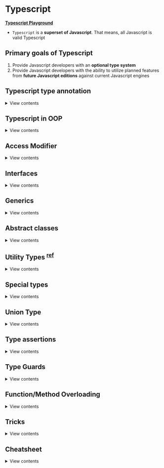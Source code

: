 # Typescript

**[Typescript Playground](https://www.typescriptlang.org/play)**

- `Typescript` is a **superset of Javascript**. That means, all Javascript is valid Typescript

## Primary goals of Typescript

1. Provide Javascript developers with an **optional type system**
2. Provide Javascript developers with the ability to utilize planned features from **future Javascript editions** against current Javascript engines

## Typescript type annotation

<details>
<summary>View contents</summary>

> There are 4 primary types in Typescript

1. Implicit
2. Explicit
3. Structural
4. Ambient

### 1. Connivent Implicit Types

- figure out the types of the variables if they are not explicitly defined

```ts
const age = 18; // implicitly, age is number
```

### 2. Explicit Types

- specify the types of the variables

```ts
const age: number = 18;

// function
function sayHello(name: string): string {
  return `Hello ${name}`;
}

// arrow function
const profile = (name: string, age: number): string => {
  return `${name}'s age is ${age}`;
};

// class
class Greeter {
  name: string;

  constructor(name: string) {
    this.name = name;
  }

  sayHello(): string {
    return `Hello ${this.name}`;
  }
}
```

### 3. Structural Types

#### i. Nominal typing:

```ts
class Fruit {}

class Mango extends Fruit {}

class GreenMango extends Mango {}

// Valid, through subtypes
const greenMangoFruit: Fruit = new GreenMango();

// Valid, through subtypes
const mango: GreenMango = new Mango();

// Valid, explicitly defined as a GreenMango
const greenMango: GreenMango = new GreenMango();
```

#### ii. Duck typing

> If it looks like a Duck and it quacks like a Duck. It must be a Duck.

```ts
interface Comment {
  id: number;
  content: string;
}

interface Reply {
  id: number;
  content: string;
  commentId: number;
}

const comment: Comment = {
  id: 1,
  content: "this is a comment",
};

const reply: Reply = {
  id: 2,
  content: "this is a reply",
  commentId: 1,
};

function postComment(comment: Comment) {
  // Do something
}

// Perfect - exact match
postComment(comment);

// Ok - extra information still alright
postComment(reply);

// Error - missing information
// Type '{ id: number; }' is missing the following properties from
// type 'Comment': content
postComment({ id: 1 });
```

### 4. Ambient Types

```ts
// $ is global variable
declare var $: {
  (selector: string): any;
};

$(".cls").show(); // okay
$(123).show(); // Error
```

</details>

## Typescript in OOP

<details>
<summary>View contents</summary>

```ts
class Point {
  // Instance variables are accessible only through instances of the class.
  // From inside the class, using the this keyword gives us access to the instance variables
  x: number; // instance variable
  y: number;

  constructor(x: number, y: number) {
    // constructor
    this.x = x;
    this.y = y;
  }

  add(point: Point) {
    // method
    return new Point(this.x + point.x, this.y + point.x);
  }
}

class Point3D extends Point {
  z: number;
  // static properties belong to the class themselves,
  // not to instances of the class — objects.
  static instancesCreated = 0; // class variable

  // Readonly properties are properties that can’t be changed once they’ve been set.
  // A read-only property must be initialized at their declaration or in the constructor.
  readonly pointName: string;
  readonly numberOfPoints: number = 5;

  constructor(x: number, y: number, z: number) {
    super(x, y);
    this.z = z;
    Point3D.instancesCreated++;
    this.pointName = "readonlyPoint";
  }

  add(point: Point3D) {
    const point2D = super.add(point);
    return new Point3D(point2D.x, point2D.y, this.z + point.z);
  }
}

const p = new Point3D(0, 10, 20);
console.log(Point3D.instancesCreated);
```

</details>

## Access Modifier

<details>
<summary>View contents</summary>

> There are 3 access modifiers: public, protected and private

A method or member/attribute with a `public` modifier can access through:

- an instance of the class (object)
- inside the containing class (this)

A method or member/attribute with a `private` modifier can access through:

- inside the containing class (this)

A method or member/attribute with a `protected` modifier can access through:

- inside the containing class and subclasses (this)

| Access modifier | Access from other classes? | Access from subclasses? |
| --------------- | -------------------------- | ----------------------- |
| **public**      | yes                        | yes                     |
| **protected**   | no                         | yes                     |
| **private**     | no                         | no                      |

> by default, the property is public if no access modifier is included

</details>
  
## Interfaces
  
<details>
<summary>View contents</summary>

> Interfaces allow us to declare the structure of classes and variables.

```ts
interface ICenter {
  x: number;
  y: number;
}

interface ICircle {
  readonly id: string;
  center: ICenter;
  radius: number;
  color?: string; // optional property
}

interface ICircleWithArea extends ICircle {
  getArea: () => number; // or, getArea(): number
}

class Circle implements ICircleWithArea {
  // Readonly properties are properties that can’t be changed once they’ve been set.
  // A read-only property must be initialized at their declaration or in the constructor.
  readonly counter: number = 0;
  readonly id: string;
  center: ICenter;
  radius: number;

  constructor(center: ICenter, radius: number) {
    this.id = "";
    this.center = center;
    this.radius = radius;
  }

  getArea() {
    return Math.PI * this.radius * this.radius;
  }
}
```

</details>
  
## Generics

<details>
<summary>View contents</summary>

> Generics offer a way to create reusable components. Generics provide a way to make components work with any data type and not restrict to one data type.

```ts
interface Queue<T> {
  data: T[];
  push: (t: T) => void;
  pop: () => T | undefined;
}

interface Monkey {
  name: string;
  color: string;
}

class MonkeyQueue implements Queue<Monkey> {
  data: Monkey[];

  constructor() {
    this.data = [];
  }

  push(t: Monkey): void {
    this.data.push(t);
  }

  pop(): Monkey | undefined {
    return this.data.shift();
  }
}
```

**Generic Class**

```ts
class KeyValuePair<T, U> {
  private key: T;
  private val: U;

  setKeyValue(key: T, val: U): void {
    this.key = key;
    this.val = val;
  }

  display(): void {
    console.log(`Key = ${this.key}, val = ${this.val}`);
  }
}

let kvp1 = new KeyValuePair<number, string>();
kvp1.setKeyValue(1, "Steve");
kvp1.display(); //Output: Key = 1, Val = Steve
```

**Generics Function**

```ts
type Link<T> = {
  value: T;
  next?: Link<T>;
};

function createNode<T>(value: T): Link<T> {
  return { value };
}

const createNodeArrow = <T>(value: T): Link<T> => ({ value });
const createNodeArrowAlt = <T extends unknown>(value: T): Link<T> => ({
  value,
});

const node = createNode<string>("wow");
const anotherNode: Link<number> = createNode(2);
const boolNode = createNode(true);
```

**Extending Generic**

```ts
const greeting = <T extends { name: string }>(obj: T) => {};

greeting({ name: "Foyez", age: 18 });
```

In T, must contain { name: string }. Extra properties are also acceptable.

```ts
function func<T extends {}>(param: T) {}

func(8);
func(null); // error
func(undefined); // error
```

T extends {} accepts anything but `null` and `undefined`.

</details>

## Abstract classes

<details>
<summary>View contents</summary>

- `abstract` classes cannot be directly instantiated. Instead, the user must create some class that inherits from the abstract class.
- abstract members cannot be directly accessed, and a child class must provide the functionality.

```ts
type ITrack = { title: string } | null;

abstract class AudioDevice {
  protected isPlaying: boolean = false;
  protected currentTrack: ITrack = null;

  constructor() {}

  play(track: ITrack): void {
    this.currentTrack = track;
    this.isPlaying = true;
    this.handlePlayCurrentAudioTrack();
  }

  abstract handlePlayCurrentAudioTrack(): void;
}

class Boombox extends AudioDevice {
  constructor() {
    super();
  }

  handlePlayCurrentAudioTrack() {
    // Play through the boombox speakers
  }
}
```

</details>
  
## Utility Types <sup>[ref](https://www.typescriptlang.org/docs/handbook/utility-types.html)</sup>
  
<details>
<summary>View contents</summary>
  
### Partial<Type>
  
> Constructs a type with all properties of Type set to optional. 
  
```ts
interface Todo {
  title: string;
  description: string;
}
 
function updateTodo(todo: Todo, fieldsToUpdate: Partial<Todo>) {
  return { ...todo, ...fieldsToUpdate };
}
 
const todo1 = {
  title: "organize desk",
  description: "clear clutter",
};
 
const todo2 = updateTodo(todo1, {
  description: "throw out trash",
});
```
  
### Required<Type>

> Constructs a type consisting of all properties of Type set to required. The opposite of Partial.

```ts
interface Props {
  a?: number;
  b?: string;
}

const obj: Props = { a: 5 };

const obj2: Required<Props> = { a: 5 }; // Property 'b' is missing in type '{ a: number; }' but required in type 'Required<Props>'.
```

### Readonly<Type>

> Constructs a type with all properties of Type set to readonly, meaning the properties of the constructed type cannot be reassigned.

```ts
interface Todo {
  title: string;
}

const todo: Readonly<Todo> = {
  title: "Delete inactive users",
};

todo.title = "Hello"; // Cannot assign to 'title' because it is a read-only property.
```

### Record<Keys, Type>

> Constructs an object type whose property keys are `Keys` and whose property values are `Type`. This utility can be used to map the properties of a type to another type.

```ts
interface CatInfo {
  age: number;
  breed: string;
}

type CatName = "miffy" | "boris" | "mordred";

const cats: Record<CatName, CatInfo> = {
  miffy: { age: 10, breed: "Persian" },
  boris: { age: 5, breed: "Maine Coon" },
  mordred: { age: 16, breed: "British Shorthair" },
};
```

### Pick<Type, Keys>

> Constructs a type by picking the set of properties `Keys` (string literal or union of string literals) from `Type`.

```ts
interface Todo {
  title: string;
  description: string;
  completed: boolean;
}

type TodoPreview = Pick<Todo, "title" | "completed">;

const todo: TodoPreview = {
  title: "Clean room",
  completed: false,
};
```

### Omit<Type, Keys>

> Constructs a type by picking all properties from `Type` and then removing `Keys` (string literal or union of string literals).

```ts
interface Todo {
  title: string;
  description: string;
  completed: boolean;
  createdAt: number;
}

type TodoPreview = Omit<Todo, "description">;

const todo: TodoPreview = {
  title: "Clean room",
  completed: false,
  createdAt: 1615544252770,
};

type TodoInfo = Omit<Todo, "completed" | "createdAt">;

const todoInfo: TodoInfo = {
  title: "Pick up kids",
  description: "Kindergarten closes at 5pm",
};
```

### ReturnType`<Type>`

> Constructs a type consisting of the return type of **function** Type.

```ts
const greetings = (name: string): string => `Hello, ${name}`;

type funcReturnType = ReturnType<typeof greetings>; // string
```

</details>

## Special types

<details>
<summary>View contents</summary>

### The "type" keyword

```ts
type Person = {
  name: string;
  age: number;
};
```

### Type aliases

```ts
// Primitive
type Name = string;

// Tuple
type Data = [number, string];

// Object
type PointX = { x: number };
type PointY = { y: number };

// Union (Or - At least one required)
type IncompletePoint = PointX | PointY;

// Extends/Intersection (And - All required)
type Point = PointX & PointY;

const pX: PointX = { x: 1 };
const incompletePoint: IncompletePoint = { x: 1 };
const point: Point = { x: 1 }; // Error Property 'y' is missing
// in type '{ x: number; }' but
```

### Enum (enumeration)

> An enum is a way to organize a collection of related values.

```ts
enum Instrument {
  Guitar,
  Bass,
  Keyboard,
  Drums,
}

/*
enum Instrument {
  Guitar = 'GUITAR',
  Bass = 'BASS',
  Keyboard = 'KEYBOARD',
  Drums = 'DRUMS'
}
*/

let instrument = Instrument.Guitar; // or, Instrument[0]

instrument = "screwdriver"; /* Error! Type '"screwdriver"'
is not assignable to type 'Instrument'.
*/
```

### tuple

> tuple is an organized array where type of a fixed number of elements is known

```ts
let contact: [string, number] = ["Foyez", 485743];

contact = ["Ana", 842903, "extra argument"]; /* Error! 
Type '[string, number, string]' is not assignable to type '[string, number]'. */
```

### any

> any is a type that we can used with all types.

```ts
let anything: any = "anyone";
anything = 3;
```

In legacy projects migrating to TypeScript, it’s not uncommon to temporarily type things as any before adding more specific types over time during refactoring.

### void

> void is the absence of having any return type.

```ts
function greet(name: string): void {
  console.log(`Hello, ${name}`);
}
```

### never

> never indicates th values that will never occur.

The never type is used when you are sure that something is never going to occur. For example, you write a function which will not return to its end point.

```ts
type Currencies = "CAD" | "USD" | "EUR";
const getRate = (rate: Currencies) => {
  if (rate === "CAD") {
    return 1.3;
  }
  if (rate === "USD") {
    return 1;
  }
  const neverEver: never = rate; // Type 'string' is not assignable to type 'never'.
  return neverEver;
};
getRate("EUR");
```

```ts
type BaseCourse = {
  name: string;
};
interface FreeCourse extends BaseCourse {
  youtube: string;
  price?: never;
}
interface PaidCourse extends BaseCourse {
  price: number;
  youtube?: never;
}
type Course = FreeCourse | PaidCourse;

const myCourse: Course = {
  // Type '{ name: string; youtube: string; price: number; }' is not assignable to type 'PaidCourse'.
  name: "Typescript",
  youtube: "https://yotube.com",
  price: 40,
};
```

source: wes bos

### unknown

> TypeScript 3.0 introduces the unknown type which is the type-safe counterpart of any. Anything is assignable to unknown, but unknown isn’t assignable to anything but itself and any. No operations are permitted on an unknown without first asserting or narrowing to a more specific type.

```ts
let anyValue: any;
let unknownValue: unknown;

// Anything is assignable to unknown
unknownValue = 5;
unknownValue = "s";
unknownValue = true;

// unknown isn’t assignable to anything but itself and any
let newUnknownValue: unknown = unknownValue;
anyValue = unknownValue;
let num: number = unknownValue; // Type 'unknown' is not assignable to type 'number'.

// No operations are permitted on an unknown without first asserting or narrowing to a more specific type.
anyValue();
if (typeof unknownValue === "function") {
  unknownValue();
}

anyValue++;
if (typeof unknownValue === "number") {
  unknownValue++;
}

anyValue.split("");
if (typeof unknownValue === "string") {
  unknownValue.split("");
}
```

```ts
type I1 = unknown & null; // null
type I2 = unknown & string; // string
type U1 = unknown | null; // unknown
type U2 = unknown | string; // unknown
```

### Literal types

```ts
const GenreTypes: { [index: number]: string } = {
  1: "Metal",
  2: "Rap",
  3: "Pop",
};
```

</details>


## Union Type

<details>
<summary>View contents</summary>

### Discriminated Unions

Used to reduce a set of potential objects down to one specific object.

Example 1:

```ts
type Shape =
  | { kind: "circle"; radius: number }
  | { kind: "square"; x: number }
  | { kind: "triangle"; x: number; y: number };

function area(s: Shape) {
  switch(s.kind){
    case 'circle': {
      // s.x - Property 'x' does not exist on type '{ kind: "circle"; radius: number; }'
      return Math.PI * s.radius * s.radius;
    }
    case 'square': {
      return s.x * s.x;
    }
    default: {
      return (s.x * s.y) / 2;
    }
  }
}

function height(s: Shape) {
  if (s.kind === "circle") {
    return 2 * s.radius;
  } else {
    // s.kind: "square" | "triangle"
    return s.x;
  }
}
```

Example 2:

```ts
type Engineer = {occupation: 'engineer', age: number}
type Doctor = {occupation: 'doctor', sex: 'male' | 'female'}
type Person = {name: string} & (Engineer | Doctor)

function description(person: Person) {
  const {name, occupation} = person

  if(occupation === 'doctor') {
    return `${name} is ${person.sex}`
  }

  return `${name} is ${person.age}`
}
```

</details>

## Type assertions

<details>
<summary>View contents</summary>

When we want to change a variable from one type to another such as `unknown` to `number` etc, we use Type assertion. We can either use `<>` angular brackets or `as` keywords to do type assertion. But `as` keyword is recommended.

```ts
let str: unknown = "hello";
const len = (str as string).length;
console.log(len);
```

Typecasting has Runtime support, whereas type assertion has no effect on runtime. It is used by the compiler. 

```ts
interface Person {
  name: string;
  age: number;
}

const person = {} as Person; // or const person <Person>{}
person.name = "Foyez";
```

</details>

## Type Guards

<details>
<summary>View contents</summary>

> Type guards allow us to narrow down the type of an object within a conditional block.

### Typeof Guard

> Using typeof in a conditional block, the compiler will know the type of a variable to be different.

```ts
function example(x: number | boolean) {
  if (typeof x === "number") {
    return x.toFixed(2);
  }

  return x;
}
```

### Instanceof Guard

> We can conditionally rule out type possibilities by asserting if a class is or is not an instance of a particular class.

```ts
class MyResponse {
  header = "header example";
  result = "result example";
  // ...
}

class MyError {
  header = "header example";
  message = "message example";
  // ...
}

function example(x: MyResponse | MyError) {
  function example(x: MyResponse | MyError) {
    if (x instanceof MyResponse) {
      console.log(x.message); // Error! Property 'message' does not exist on type 'MyRespo
      console.log(x.result); // Okay
    } else {
      // TypeScript knows this must be MyError
      console.log(x.message); // Okay
      console.log(x.result); // Error! Property 'result' does not exist on type 'MyError'
    }
  }
}
```

### In Guard

```ts
interface Person {
  name: string
  age: number
}

const person: Person = {
  name; 'Foyez',
  age: 27
}

const checkForName = 'name' in person // true
```

### Type Predict <sup>[guide](https://www.typescriptlang.org/docs/handbook/2/narrowing.html#using-type-predicates)</sup>

```ts
// parameterName is Type
const isString = (text: unknown): text is string =>
  typeof text === "string" || text instanceof String;
```

The general form of a type predicate is `parameterName is Type` where the `parameterName` is the name of the function parameter and `Type` is the targeted type.
\
\
If the type guard function returns true, the TypeScript compiler knows that the tested variable has the type that was defined in the type predicate.
\
\
Before the type guard is called, the actual type of the variable _comment_ is not known:

![Type Predict](./assets/type-predict-1.png)

But after the call, if the code proceeds past the exception (that is the type guard returned true), compiler knows that _comment_ is of the type _string_:

![Type Predict](./assets/type-predict-2.png)

</details>
  
## Function/Method Overloading
  
<details>
<summary>View contents</summary>
  
  ## Function overloading
  
  Suppose, you'd like to make a function that it accepts a string or a list of strings and return a string or a list of strings. There are 2 approaches to do this.
  
  **Approach 1:** Updating the function signature directly
  
  ```ts
  function greet(person: string | string[]): string | string[] {
    if (typeof person === 'string') {
      return `Hello, ${person}!`;
    } 
    if (Array.isArray(person)) {
      return person.map(name => `Hello, ${name}!`);
    }
  
    throw new Error('Unable to greet');
  }
  
  greet('World');          // 'Hello, World!'
  greet(['Jane', 'Joe']);  // ['Hello, Jane!', 'Hello, Joe!']
  ```
  
  **Approach 2:** Define separately all the ways your function can be invoked. This approach is called function overloading. This approach should be used when the function signature is relatively complex and has multiple types involved.
  
  ```ts
  // Overload signatures
  function greet(person: string): string;
  function greet(persons: string[]): string[];

  // Implementation signature
  function greet(person: unknown): unknown {
    if (typeof person === 'string') {
      return `Hello, ${person}!`;
    }
    if (Array.isArray(person)) {
      return person.map(name => `Hello, ${name}!`);
    }
  
    throw new Error('Unable to greet');
  }
  
  greet('World');          // 'Hello, World!'
  greet(['Jane', 'Joe']);  // ['Hello, Jane!', 'Hello, Joe!']
  ```
  
  The `greet()` function has 2 overload signatures and one implementation signature.
  
  ### Method overloading
  
  ```ts
  class Greeter {
    message: string;

    constructor(message: string) {
      this.message = message;
    }

    // Overload signatures
    greet(person: string): string;
    greet(persons: string[]): string[];

    // Implementation signature
    greet(person: unknown): unknown {
      if (typeof person === 'string') {
        return `${this.message}, ${person}!`;
      }
      if (Array.isArray(person)) {
        return person.map(name => `${this.message}, ${name}!`);
      }
  
      throw new Error('Unable to greet');
    }
  }
  
  const hi = new Greeter('Hi');
 
  hi.greet('Angela');       // 'Hi, Angela!'
  hi.greet(['Pam', 'Jim']); // ['Hi, Pam!', 'Hi, Jim!']
  ```
  
  [Function overloading Do's and Don'ts](https://www.typescriptlang.org/docs/handbook/declaration-files/do-s-and-don-ts.html#function-overloads)
  
  source: [A Simple Explanation of Function Overloading in TypeScript](https://dmitripavlutin.com/typescript-function-overloading/)
  
</details>

## Tricks

<details>
<summary>View contents</summary>
  
### Constrained Identity Function (CIF) <sup>[guide](https://kentcdodds.com/blog/how-to-write-a-constrained-identity-function-in-typescript)</sup>

```ts
type OperationFn = (left: number, right: number) => number;
const createOperations = <OperationsType extends Record<string, OperationFn>>(
  opts: OperationsType
) => opts;

const operations = createOperations({
  "+": (left, right) => left + right,
  "-": (left, right) => left - right,
  "*": (left, right) => left * right,
  "/": (left, right) => left / right,
});

const result = operations["-"](10, 4);
console.log(result); // 6
```
  
</details>

## Cheatsheet

<details>
<summary>View contents</summary>

### `keyof` - Get all of the keys from a given type

```ts
type ObjectLiteralType = {
  first: 1;
  second: 2;
};

type Result = keyof ObjectLiteralType; // Inferred Type: "first" | "second"
const k: Result = "second";
```

## Getting the type of a single key

```ts
type Obj = {
  1: "a";
  prop: "c";
};

type Res1 = Obj[1]; // Inferred Type: "a"
const s: Res1 = "a";

type Res2 = Obj[1 | "prop"]; // Inferred Type: "a" | "c"
const s2: Res2 = "c";
```

### Getting the values from an object

```ts
type ObjVal = {
  a: "A";
  b: "B";
};

type Values = ObjVal[keyof ObjVal]; // Inferred Type: "A" | "B"
```

### Union

```ts
type A = "a" | "b";
type B = "b" | "c";
type Union = A | B; // Inferred Type: "a" | "b" | "c"

// Unions with Objects
type ObjTypeA = {
  firstProp: number;
  sharedProp: string;
};

type ObjTypeB = {
  secondProp: boolean;
  sharedProp: string;
};

// Inferred Type: { firstProp: number; secondProp: boolean; sharedProp: string }
type UnionWithObj = ObjTypeA | ObjTypeB;
const t: UnionWithObj = { firstProp: 10, secondProp: false, sharedProp: "hi" };
```

### Intersection - Only what appears in both

```ts
type A1 = "a" | "b" | "c";
type A2 = "b" | "c" | "d";

type Intersection = A1 & A2; // Inferred Type: 'b' | 'c'
```

### Conditionals

```ts
// Ternaries only
type Wrap<T> = T extends { length: number } ? [T] : T;

type IsAssignableTo<A, B> = A extends B ? true : false;

// Type `123` is assignable to type `number`
type Result1 = IsAssignableTo<123, number>; // Inferred Type: true
type Result2 = IsAssignableTo<number, 123>; // Inferred Type: false
```

### Exclude - Removes values from a union

```ts
type Ex<T, U> = T extends U ? never : T;

type Ex1 = Ex<1 | 2 | 3, 2>; // Inferred Type: 1 | 3
type Ex2 = Ex<1 | "a" | 2 | "b", number>; // Inferred Type: 'a' | 'b'
type Ex3 = Ex<1 | "a" | 2 | "b", 1 | "b" | "c">; // Inferred Type: 'a' | 2
```

### Extract - Extracts only specific type of values

```ts
type Extra<T, U> = T extends U ? T : never;

type Extra1 = Extra<1 | "a" | 2 | "b", number>; // Inferred Type: 1 | 2
type Extra2 = Extra<1 | "a" | 2 | "b", 1 | "b">; // 1 | 'b'
```

### `Pick<Types, Keys>` - Pick out certain keys from an object type

```ts
type ObjLiteralType = {
  john: 1;
  paul: 2;
  george: 3;
  ringo: 4;
};

type P = Pick<ObjLiteralType, "george" | "ringo">; // Inferred Type: {george: 2; ringo: 4; }
```

### `Omit<Types, Keys>` - Leave out particular properties

```ts
type ObjLiteralType1 = {
  john: 1;
  paul: 2;
  george: 3;
  ringo: 4;
};

type O = Omit<ObjLiteralType1, "george" | "ringo">; // Inferred Type: {john: 1; paul: 2; }
```

### Accept anything but `null` and `undefined` in Generic

```ts
function func<T extends {}>(param: T) {}

func(8);
func(null); // Argument of type 'null' is not assignable to parameter of type '{}'
func(undefined); // Argument of type 'undefined' is not assignable to parameter of type '{}'
```

### Must contain a specific type with extra properties

```ts
const greeting = <T extends { name: string }>(obj: T) => {};
greeting({ name: "Foyez", age: 18 });
greeting({ age: 18 }); // error
```

### More specify `Union` types

```ts
interface User {
  name: string;
  age: number;
}

interface Admin {
  name: string;
  role: string;
}

function logPersion(person: User | Admin) {
  if (person.age) {
    // Property 'age' does not exist on type 'User | Admin'. Property 'age' does not exist on type 'Admin'
  }
  if ("role" in person) {
    // work with Admin
  }
}
```

### String Manipulation

```ts
type UppercaseWes = Uppercase<"wes">; // WES
type LowercaseWes = Lowercase<"Wes">; // wes
type CapitalizeWes = Capitalize<"wes">; // Wes
type UncapitalizeWes = Uncapitalize<"WEs">; // wEs
```

</details>
